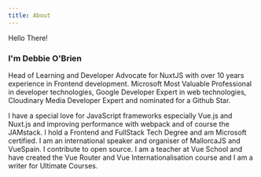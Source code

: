 ```yaml
---
title: About
---
```


<span class="font-Saira mb-4 text-primary">Hello There!</span>

<h3 class="uppercase font-semibold mb-4">
I'm Debbie O'Brien
</h3>
<div class="mb-4">
<p class="mb-2">
Head of Learning and Developer Advocate for NuxtJS with over 10
years experience in Frontend development. Microsoft Most Valuable
Professional in developer technologies, Google Developer Expert in
web technologies, Cloudinary Media Developer Expert and nominated for a Github Star.
</p>
<p>
I have a special love for JavaScript frameworks especially Vue.js
and Nuxt.js and improving performance with webpack and of course the
JAMstack. I hold a Frontend and FullStack Tech Degree and am
Microsoft certified. I am an international speaker and organiser of
MallorcaJS and VueSpain. I contribute to open source. I am a teacher
at Vue School and have created the Vue Router and Vue
Internationalisation course and I am a writer for Ultimate Courses.
</p>
